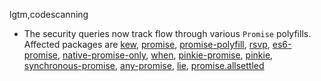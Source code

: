 lgtm,codescanning
* The security queries now track flow through various `Promise` polyfills.
  Affected packages are
    [kew](https://npmjs.com/package/kew),
    [promise](https://npmjs.com/package/promise),
    [promise-polyfill](https://npmjs.com/package/promise-polyfill),
    [rsvp](https://npmjs.com/package/rsvp),
    [es6-promise](https://npmjs.com/package/es6-promise),
    [native-promise-only](https://npmjs.com/package/native-promise-only),
    [when](https://npmjs.com/package/when),
    [pinkie-promise](https://npmjs.com/package/pinkie-promise),
    [pinkie](https://npmjs.com/package/pinkie),
    [synchronous-promise](https://npmjs.com/package/synchronous-promise),
    [any-promise](https://npmjs.com/package/any-promise),
    [lie](https://npmjs.com/package/lie),
    [promise.allsettled](https://npmjs.com/package/promise.allsettled)
